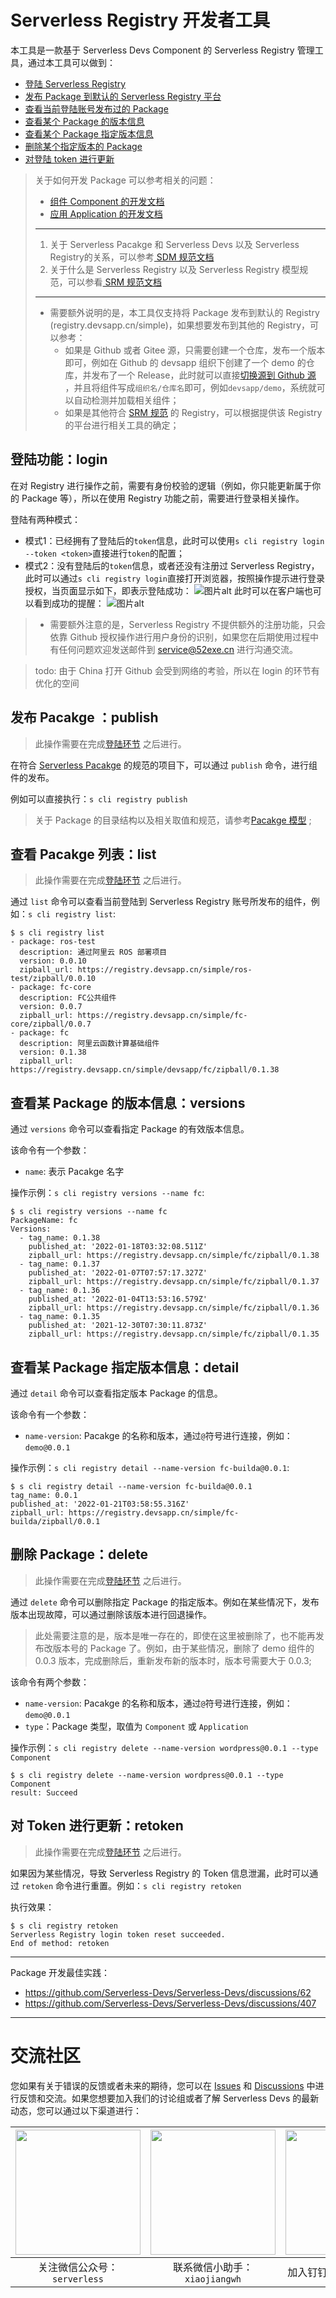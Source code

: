 # Serverless Registry 开发者工具


本工具是一款基于 Serverless Devs Component 的 Serverless Registry 管理工具，通过本工具可以做到：

- [登陆 Serverless Registry](#登陆功能login)
- [发布 Package 到默认的 Serverless Registry 平台](#发布-pacakge-publish)
- [查看当前登陆账号发布过的 Package](#查看-pacakge-列表list)
- [查看某个 Package 的版本信息](#查看某-package-的版本信息versions)
- [查看某个 Package 指定版本信息](#查看某-package-指定版本信息detail)
- [删除某个指定版本的 Package](#删除-packagedelete)
- [对登陆 token 进行更新](#对-token-进行更新retoken)

> 关于如何开发 Package 可以参考相关的问题：
> - [组件 Component 的开发文档](https://github.com/Serverless-Devs/Serverless-Devs/blob/master/docs/zh/package_dev.md#%E7%BB%84%E4%BB%B6%E5%BC%80%E5%8F%91%E8%AF%B4%E6%98%8E)
> - [应用 Application 的开发文档](https://github.com/Serverless-Devs/Serverless-Devs/blob/master/docs/zh/package_dev.md#%E5%BA%94%E7%94%A8%E5%BC%80%E5%8F%91%E8%AF%B4%E6%98%8E)    
> -----
> 1. 关于 Serverless Pacakge 和 Serverless Devs 以及 Serverless Registry的关系，可以参考[ SDM 规范文档](https://github.com/Serverless-Devs/Serverless-Devs/blob/master/spec/readme.md)    
> 2. 关于什么是 Serverless Registry 以及 Serverless Registry 模型规范，可以参看[ SRM 规范文档](https://github.com/Serverless-Devs/Serverless-Devs/tree/master/spec/zh/0.0.1/serverless_registry_model)
> -----
> * 需要额外说明的是，本工具仅支持将 Package 发布到默认的 Registry (registry.devsapp.cn/simple)，如果想要发布到其他的 Registry，可以参考：
>    - 如果是 Github 或者 Gitee 源，只需要创建一个仓库，发布一个版本即可，例如在 Github 的 devsapp 组织下创建了一个 demo 的仓库，并发布了一个 Release，此时就可以直接[切换源到 Github 源](https://github.com/Serverless-Devs/Serverless-Devs/blob/master/docs/zh/command/set.md#set-registry-%E5%91%BD%E4%BB%A4) ，并且将组件写成`组织名/仓库名`即可，例如`devsapp/demo`，系统就可以自动检测并加载相关组件； 
>    - 如果是其他符合 [ SRM 规范](https://github.com/Serverless-Devs/Serverless-Devs/tree/master/spec/zh/0.0.1/serverless_registry_model) 的 Registry，可以根据提供该 Registry 的平台进行相关工具的确定；


## 登陆功能：login

在对 Registry 进行操作之前，需要有身份校验的逻辑（例如，你只能更新属于你的 Package 等），所以在使用 Registry 功能之前，需要进行登录相关操作。

登陆有两种模式：

- 模式1：已经拥有了登陆后的`token`信息，此时可以使用`s cli registry login --token <token>`直接进行`token`的配置；
- 模式2：没有登陆后的`token`信息，或者还没有注册过 Serverless Registry，此时可以通过`s cli registry login`直接打开浏览器，按照操作提示进行登录授权，当页面显示如下，即表示登陆成功：
    ![图片alt](https://serverless-article-picture.oss-cn-hangzhou.aliyuncs.com/1642670881564_20220120092801848109.png)
    此时可以在客户端也可以看到成功的提醒：
    ![图片alt](https://serverless-article-picture.oss-cn-hangzhou.aliyuncs.com/1642671050946_20220120093051343877.png)
    
> * 需要额外注意的是，Serverless Registry 不提供额外的注册功能，只会依靠 Github 授权操作进行用户身份的识别，如果您在后期使用过程中有任何问题欢迎发送邮件到 service@52exe.cn 进行沟通交流。


> todo: 由于 China 打开 Github 会受到网络的考验，所以在 login 的环节有优化的空间


## 发布 Pacakge ：publish

> 此操作需要在完成[登陆环节](#登陆功能login) 之后进行。

在符合 [Serverless Pacakge](https://github.com/Serverless-Devs/Serverless-Devs/tree/master/spec/zh/0.0.1/serverless_package_model) 的规范的项目下，可以通过 `publish` 命令，进行组件的发布。

例如可以直接执行：`s cli registry publish`

> 关于 Package 的目录结构以及相关取值和规范，请参考[Pacakge 模型](https://github.com/Serverless-Devs/Serverless-Devs/blob/master/spec/zh/0.0.1/serverless_package_model/3.package_model.md) ;

## 查看 Pacakge 列表：list

> 此操作需要在完成[登陆环节](#登陆功能login) 之后进行。

通过 `list` 命令可以查看当前登陆到 Serverless Registry 账号所发布的组件，例如：`s cli registry list`:

```
$ s cli registry list
- package: ros-test
  description: 通过阿里云 ROS 部署项目
  version: 0.0.10
  zipball_url: https://registry.devsapp.cn/simple/ros-test/zipball/0.0.10
- package: fc-core
  description: FC公共组件
  version: 0.0.7
  zipball_url: https://registry.devsapp.cn/simple/fc-core/zipball/0.0.7
- package: fc
  description: 阿里云函数计算基础组件
  version: 0.1.38
  zipball_url: https://registry.devsapp.cn/simple/devsapp/fc/zipball/0.1.38
```

## 查看某 Package 的版本信息：versions

通过 `versions` 命令可以查看指定 Package 的有效版本信息。

该命令有一个参数：

- `name`: 表示 Pacakge 名字

操作示例：`s cli registry versions --name fc`:

```
$ s cli registry versions --name fc
PackageName: fc
Versions:
  - tag_name: 0.1.38
    published_at: '2022-01-18T03:32:08.511Z'
    zipball_url: https://registry.devsapp.cn/simple/fc/zipball/0.1.38
  - tag_name: 0.1.37
    published_at: '2022-01-07T07:57:17.327Z'
    zipball_url: https://registry.devsapp.cn/simple/fc/zipball/0.1.37
  - tag_name: 0.1.36
    published_at: '2022-01-04T13:53:16.579Z'
    zipball_url: https://registry.devsapp.cn/simple/fc/zipball/0.1.36
  - tag_name: 0.1.35
    published_at: '2021-12-30T07:30:11.873Z'
    zipball_url: https://registry.devsapp.cn/simple/fc/zipball/0.1.35
```

## 查看某 Package 指定版本信息：detail

通过 `detail` 命令可以查看指定版本 Package 的信息。

该命令有一个参数：

- `name-version`: Pacakge 的名称和版本，通过`@`符号进行连接，例如：`demo@0.0.1`

操作示例：`s cli registry detail --name-version fc-builda@0.0.1`:

```
$ s cli registry detail --name-version fc-builda@0.0.1
tag_name: 0.0.1
published_at: '2022-01-21T03:58:55.316Z'
zipball_url: https://registry.devsapp.cn/simple/fc-builda/zipball/0.0.1
```

## 删除 Package：delete

> 此操作需要在完成[登陆环节](#登陆功能login) 之后进行。

通过 `delete` 命令可以删除指定 Package 的指定版本。例如在某些情况下，发布版本出现故障，可以通过删除该版本进行回退操作。

> 此处需要注意的是，版本是唯一存在的，即使在这里被删除了，也不能再发布改版本号的 Package 了。例如，由于某些情况，删除了 demo 组件的 0.0.3 版本，完成删除后，重新发布新的版本时，版本号需要大于 0.0.3;

该命令有两个参数：

- `name-version`: Pacakge 的名称和版本，通过`@`符号进行连接，例如：`demo@0.0.1`
- `type`：Package 类型，取值为 `Component` 或 `Application`

操作示例：`s cli registry delete --name-version wordpress@0.0.1 --type Component`

```
$ s cli registry delete --name-version wordpress@0.0.1 --type Component
result: Succeed
```

## 对 Token 进行更新：retoken

> 此操作需要在完成[登陆环节](#登陆功能login) 之后进行。

如果因为某些情况，导致 Serverless Registry 的 Token 信息泄漏，此时可以通过 `retoken` 命令进行重置。例如：`s cli registry retoken`

执行效果：

```
$ s cli registry retoken
Serverless Registry login token reset succeeded.
End of method: retoken
```

------
Package 开发最佳实践：
- https://github.com/Serverless-Devs/Serverless-Devs/discussions/62
- https://github.com/Serverless-Devs/Serverless-Devs/discussions/407
------

# 交流社区

您如果有关于错误的反馈或者未来的期待，您可以在 [Issues](https://github.com/serverless-devs/serverless-devs/issues) 和 [Discussions](https://github.com/serverless-devs/serverless-devs/discussions) 中进行反馈和交流。如果您想要加入我们的讨论组或者了解 Serverless Devs 的最新动态，您可以通过以下渠道进行：

<p align="center">

| <img src="https://serverless-article-picture.oss-cn-hangzhou.aliyuncs.com/1635407298906_20211028074819117230.png" width="200px" > | <img src="https://serverless-article-picture.oss-cn-hangzhou.aliyuncs.com/1635407044136_20211028074404326599.png" width="200px" > | <img src="https://serverless-article-picture.oss-cn-hangzhou.aliyuncs.com/1635407252200_20211028074732517533.png" width="200px" > |
|--- | --- | --- |
| <center>关注微信公众号：`serverless`</center> | <center>联系微信小助手：`xiaojiangwh`</center> | <center>加入钉钉交流群：`33947367`</center> | 

</p>

